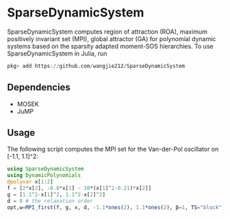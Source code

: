 # SparseDynamicSystem
SparseDynamicSystem computes region of attraction (ROA), maximum positively invariant set (MPI), global attractor (GA) for polynomial dynamic systems based on the sparsity adapted moment-SOS hierarchies. To use SparseDynamicSystem in Julia, run
```Julia
pkg> add https://github.com/wangjie212/SparseDynamicSystem
 ```

## Dependencies
- MOSEK
- JuMP

## Usage
The following script computes the MPI set for the Van-der-Pol oscillator on [-1.1, 1.1]^2:

```Julia
using SparseDynamicSystem
using DynamicPolynomials
@polyvar x[1:2]
f = [2*x[2], -0.8*x[1] - 10*(x[1]^2-0.21)*x[2]]
g = [1.1^2-x[1]^2, 1.1^2-x[2]^2]
d = 8 # the relaxation order
opt,w=MPI_first(f, g, x, d, -1.1*ones(2), 1.1*ones(2), β=1, TS="block")
```
